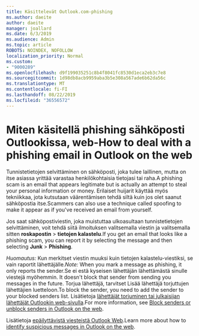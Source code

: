 ```yaml
---
title: Käsittelevät Outlook.com-phishing
ms.author: daeite
author: daeite
manager: joallard
ms.date: 6/3/2019
ms.audience: Admin
ms.topic: article
ROBOTS: NOINDEX, NOFOLLOW
localization_priority: Normal
ms.custom:
- "9000289"
ms.openlocfilehash: d9f199035251c8b4f8041fc8530d1eca2eb3c7e8
ms.sourcegitcommit: 1d98db8acb9959aba3b5e308a567ade6b62da56c
ms.translationtype: MT
ms.contentlocale: fi-FI
ms.lasthandoff: 08/22/2019
ms.locfileid: "36556572"
---
```

# <a name="how-to-deal-with-a-phishing-email-in-outlook-on-the-web"></a><span data-ttu-id="2d626-102">Miten käsitellä phishing sähköposti Outlookissa, web-</span><span class="sxs-lookup"><span data-stu-id="2d626-102">How to deal with a phishing email in Outlook on the web</span></span>

<span data-ttu-id="2d626-103">Tunnistetietojen selvittäminen on sähköposti, joka tulee laillinen, mutta on itse asiassa yrittää varastaa henkilökohtaisia tietojasi tai raha.</span><span class="sxs-lookup"><span data-stu-id="2d626-103">A phishing scam is an email that appears legitimate but is actually an attempt to steal your personal information or money.</span></span> <span data-ttu-id="2d626-104">Erilaiset huijarit käyttää myös tekniikkaa, jota kutsutaan väärentämisen tehdä siltä kuin jos olet saanut sähköpostia itse.</span><span class="sxs-lookup"><span data-stu-id="2d626-104">Scammers can also use a technique called spoofing to make it appear as if you've received an email from yourself.</span></span>

<span data-ttu-id="2d626-105">Jos saat sähköpostiviestin, joka muistuttaa ulkoasultaan tunnistetietojen selvittäminen, voit tehdä siitä ilmoituksen valitsemalla viestin ja valitsemalla sitten **roskapostin** > **tietojen kalastelu**.</span><span class="sxs-lookup"><span data-stu-id="2d626-105">If you get an email that looks like a phishing scam, you can report it by selecting the message and then selecting **Junk** > **Phishing**.</span></span>

<span data-ttu-id="2d626-106">*Huomautus:* Kun merkitset viestin muuksi kuin tietojen kalastelu-viestiksi, se vain raportit lähettäjälle.</span><span class="sxs-lookup"><span data-stu-id="2d626-106">*Note:* When you mark a message as phishing, it only reports the sender.</span></span><span data-ttu-id="2d626-107">Se ei estä kyseisen lähettäjän lähettämästä sinulle viestejä myöhemmin.</span><span class="sxs-lookup"><span data-stu-id="2d626-107"> It doesn't block that sender from sending you messages in the future.</span></span> <span data-ttu-id="2d626-108">Torjua lähettäjä, tarvitset Lisää lähettäjä torjuttujen lähettäjien luetteloon.</span><span class="sxs-lookup"><span data-stu-id="2d626-108">To block the sender, you need to add the sender to your blocked senders list.</span></span> <span data-ttu-id="2d626-109">Lisätietoja [lähettäjät torjuminen tai julkaisijan lähettäjät Outlookin web-sivulla](https://support.office.com/article/9bf812d4-6995-4d19-901a-76d6e26939b0).</span><span class="sxs-lookup"><span data-stu-id="2d626-109">For more information, see [Block senders or unblock senders in Outlook on the web](https://support.office.com/article/9bf812d4-6995-4d19-901a-76d6e26939b0).</span></span>

<span data-ttu-id="2d626-110">Lisätietoja [epäilyttävistä viesteistä Outlook Web](https://support.office.com/article/3d44102b-6ce3-4f7c-a359-b623bec82206).</span><span class="sxs-lookup"><span data-stu-id="2d626-110">Learn more about how to [identify suspicious messages in Outlook on the web](https://support.office.com/article/3d44102b-6ce3-4f7c-a359-b623bec82206).</span></span>